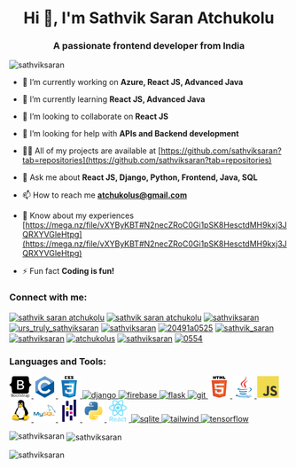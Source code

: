 <h1 align="center">Hi 👋, I'm Sathvik Saran Atchukolu</h1>
<h3 align="center">A passionate frontend developer from India</h3>

<p align="left"> <img src="https://komarev.com/ghpvc/?username=sathviksaran&label=Profile%20views&color=0e75b6&style=flat" alt="sathviksaran" /> </p>


- 🔭 I’m currently working on **Azure, React JS, Advanced Java**

- 🌱 I’m currently learning **React JS, Advanced Java**

- 👯 I’m looking to collaborate on **React JS**

- 🤝 I’m looking for help with **APIs and Backend development**

- 👨‍💻 All of my projects are available at [https://github.com/sathviksaran?tab=repositories](https://github.com/sathviksaran?tab=repositories)

- 💬 Ask me about **React JS, Django, Python, Frontend, Java, SQL**

- 📫 How to reach me **atchukolus@gmail.com**

- 📄 Know about my experiences [https://mega.nz/file/vXYByKBT#N2necZRoC0Gi1pSK8HesctdMH9kxj3JQRXYVGleHtpg](https://mega.nz/file/vXYByKBT#N2necZRoC0Gi1pSK8HesctdMH9kxj3JQRXYVGleHtpg)

- ⚡ Fun fact **Coding is fun!**

<h3 align="left">Connect with me:</h3>
<p align="left">
<a href="https://linkedin.com/in/sathvik saran atchukolu" target="blank"><img align="center" src="https://raw.githubusercontent.com/rahuldkjain/github-profile-readme-generator/master/src/images/icons/Social/linked-in-alt.svg" alt="sathvik saran atchukolu" height="30" width="40" /></a>
<a href="https://stackoverflow.com/users/sathvik saran atchukolu" target="blank"><img align="center" src="https://raw.githubusercontent.com/rahuldkjain/github-profile-readme-generator/master/src/images/icons/Social/stack-overflow.svg" alt="sathvik saran atchukolu" height="30" width="40" /></a>
<a href="https://kaggle.com/sathviksaran" target="blank"><img align="center" src="https://raw.githubusercontent.com/rahuldkjain/github-profile-readme-generator/master/src/images/icons/Social/kaggle.svg" alt="sathviksaran" height="30" width="40" /></a>
<a href="https://instagram.com/urs_truly_sathviksaran" target="blank"><img align="center" src="https://raw.githubusercontent.com/rahuldkjain/github-profile-readme-generator/master/src/images/icons/Social/instagram.svg" alt="urs_truly_sathviksaran" height="30" width="40" /></a>
<a href="https://www.codechef.com/users/sathviksaran" target="blank"><img align="center" src="https://cdn.jsdelivr.net/npm/simple-icons@3.1.0/icons/codechef.svg" alt="sathviksaran" height="30" width="40" /></a>
<a href="https://www.hackerrank.com/20491a0525" target="blank"><img align="center" src="https://raw.githubusercontent.com/rahuldkjain/github-profile-readme-generator/master/src/images/icons/Social/hackerrank.svg" alt="20491a0525" height="30" width="40" /></a>
<a href="https://codeforces.com/profile/sathvik_saran" target="blank"><img align="center" src="https://raw.githubusercontent.com/rahuldkjain/github-profile-readme-generator/master/src/images/icons/Social/codeforces.svg" alt="sathvik_saran" height="30" width="40" /></a>
<a href="https://www.leetcode.com/sathviksaran" target="blank"><img align="center" src="https://raw.githubusercontent.com/rahuldkjain/github-profile-readme-generator/master/src/images/icons/Social/leet-code.svg" alt="sathviksaran" height="30" width="40" /></a>
<a href="https://www.hackerearth.com/atchukolus" target="blank"><img align="center" src="https://raw.githubusercontent.com/rahuldkjain/github-profile-readme-generator/master/src/images/icons/Social/hackerearth.svg" alt="atchukolus" height="30" width="40" /></a>
<a href="https://www.topcoder.com/members/sathviksaran" target="blank"><img align="center" src="https://raw.githubusercontent.com/rahuldkjain/github-profile-readme-generator/master/src/images/icons/Social/topcoder.svg" alt="sathviksaran" height="30" width="40" /></a>
<a href="https://discord.gg/0554" target="blank"><img align="center" src="https://raw.githubusercontent.com/rahuldkjain/github-profile-readme-generator/master/src/images/icons/Social/discord.svg" alt="0554" height="30" width="40" /></a>
</p>

<h3 align="left">Languages and Tools:</h3>
<p align="left"> <a href="https://getbootstrap.com" target="_blank" rel="noreferrer"> <img src="https://raw.githubusercontent.com/devicons/devicon/master/icons/bootstrap/bootstrap-plain-wordmark.svg" alt="bootstrap" width="40" height="40"/> </a> <a href="https://www.cprogramming.com/" target="_blank" rel="noreferrer"> <img src="https://raw.githubusercontent.com/devicons/devicon/master/icons/c/c-original.svg" alt="c" width="40" height="40"/> </a> <a href="https://www.w3schools.com/css/" target="_blank" rel="noreferrer"> <img src="https://raw.githubusercontent.com/devicons/devicon/master/icons/css3/css3-original-wordmark.svg" alt="css3" width="40" height="40"/> </a> <a href="https://www.djangoproject.com/" target="_blank" rel="noreferrer"> <img src="https://cdn.worldvectorlogo.com/logos/django.svg" alt="django" width="40" height="40"/> </a> <a href="https://firebase.google.com/" target="_blank" rel="noreferrer"> <img src="https://www.vectorlogo.zone/logos/firebase/firebase-icon.svg" alt="firebase" width="40" height="40"/> </a> <a href="https://flask.palletsprojects.com/" target="_blank" rel="noreferrer"> <img src="https://www.vectorlogo.zone/logos/pocoo_flask/pocoo_flask-icon.svg" alt="flask" width="40" height="40"/> </a> <a href="https://git-scm.com/" target="_blank" rel="noreferrer"> <img src="https://www.vectorlogo.zone/logos/git-scm/git-scm-icon.svg" alt="git" width="40" height="40"/> </a> <a href="https://www.w3.org/html/" target="_blank" rel="noreferrer"> <img src="https://raw.githubusercontent.com/devicons/devicon/master/icons/html5/html5-original-wordmark.svg" alt="html5" width="40" height="40"/> </a> <a href="https://www.java.com" target="_blank" rel="noreferrer"> <img src="https://raw.githubusercontent.com/devicons/devicon/master/icons/java/java-original.svg" alt="java" width="40" height="40"/> </a> <a href="https://developer.mozilla.org/en-US/docs/Web/JavaScript" target="_blank" rel="noreferrer"> <img src="https://raw.githubusercontent.com/devicons/devicon/master/icons/javascript/javascript-original.svg" alt="javascript" width="40" height="40"/> </a> <a href="https://www.linux.org/" target="_blank" rel="noreferrer"> <img src="https://raw.githubusercontent.com/devicons/devicon/master/icons/linux/linux-original.svg" alt="linux" width="40" height="40"/> </a> <a href="https://www.mysql.com/" target="_blank" rel="noreferrer"> <img src="https://raw.githubusercontent.com/devicons/devicon/master/icons/mysql/mysql-original-wordmark.svg" alt="mysql" width="40" height="40"/> </a> <a href="https://pandas.pydata.org/" target="_blank" rel="noreferrer"> <img src="https://raw.githubusercontent.com/devicons/devicon/2ae2a900d2f041da66e950e4d48052658d850630/icons/pandas/pandas-original.svg" alt="pandas" width="40" height="40"/> </a> <a href="https://www.python.org" target="_blank" rel="noreferrer"> <img src="https://raw.githubusercontent.com/devicons/devicon/master/icons/python/python-original.svg" alt="python" width="40" height="40"/> </a> <a href="https://reactjs.org/" target="_blank" rel="noreferrer"> <img src="https://raw.githubusercontent.com/devicons/devicon/master/icons/react/react-original-wordmark.svg" alt="react" width="40" height="40"/> </a> <a href="https://www.sqlite.org/" target="_blank" rel="noreferrer"> <img src="https://www.vectorlogo.zone/logos/sqlite/sqlite-icon.svg" alt="sqlite" width="40" height="40"/> </a> <a href="https://tailwindcss.com/" target="_blank" rel="noreferrer"> <img src="https://www.vectorlogo.zone/logos/tailwindcss/tailwindcss-icon.svg" alt="tailwind" width="40" height="40"/> </a> <a href="https://www.tensorflow.org" target="_blank" rel="noreferrer"> <img src="https://www.vectorlogo.zone/logos/tensorflow/tensorflow-icon.svg" alt="tensorflow" width="40" height="40"/> </a> </p>

<p><img align="left" src="https://github-readme-stats.vercel.app/api/top-langs?username=sathviksaran&show_icons=true&locale=en&layout=compact" alt="sathviksaran" /></p>

<p>&nbsp;<img align="center" src="https://github-readme-stats.vercel.app/api?username=sathviksaran&show_icons=true&locale=en" alt="sathviksaran" /></p>

<p><img align="center" src="https://github-readme-streak-stats.herokuapp.com/?user=sathviksaran&" alt="sathviksaran" /></p>

